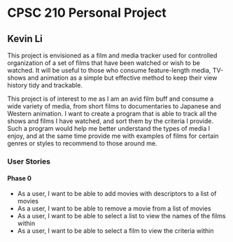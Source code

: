 # CPSC 210 Personal Project

## Kevin Li

This project is envisioned as a film and media tracker used for 
controlled organization of a set of films that have been watched or wish to be watched. It will be useful to those who
consume feature-length
media, TV-shows and animation as a simple but effective method to keep their view history tidy and trackable.

This project is of interest to me as I am an avid film buff and consume a wide variety of media, 
from short films to documentaries to Japanese and Western animation. I want to create a program
that is able to track all the shows and films I have watched, and sort them by the criteria I provide. Such a
program would help me better understand the types of media I enjoy, and at the same time provide me with examples
of films for certain genres or styles to recommend to those around me.

### User Stories
#### Phase 0
- As a user, I want to be able to add movies with descriptors to a list of movies
- As a user, I want to be able to remove a movie from a list of movies
- As a user, I want to be able to select a list to view the names of the films within
- As a user, I want to be able to select a film to view the criteria within